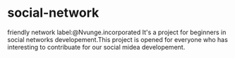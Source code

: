 # social-network
friendly network
label:@Nvunge.incorporated
It's a project for beginners in social networks developement.This project is opened for everyone who has interesting to contribuate for our social midea developement.

